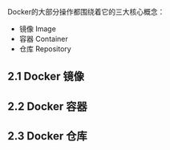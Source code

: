 
Docker的大部分操作都围绕着它的三大核心概念：
* 镜像 Image
* 容器 Container
* 仓库 Repository

## 2.1 Docker 镜像

## 2.2 Docker 容器

## 2.3 Docker 仓库